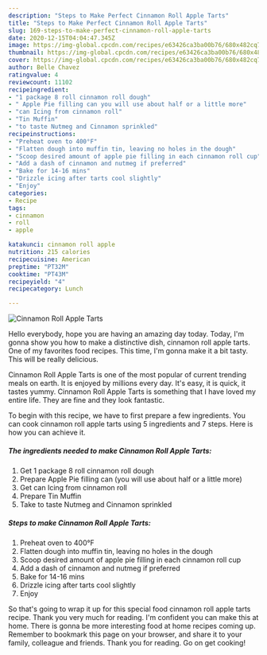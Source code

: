```yaml
---
description: "Steps to Make Perfect Cinnamon Roll Apple Tarts"
title: "Steps to Make Perfect Cinnamon Roll Apple Tarts"
slug: 169-steps-to-make-perfect-cinnamon-roll-apple-tarts
date: 2020-12-15T04:04:47.345Z
image: https://img-global.cpcdn.com/recipes/e63426ca3ba00b76/680x482cq70/cinnamon-roll-apple-tarts-recipe-main-photo.jpg
thumbnail: https://img-global.cpcdn.com/recipes/e63426ca3ba00b76/680x482cq70/cinnamon-roll-apple-tarts-recipe-main-photo.jpg
cover: https://img-global.cpcdn.com/recipes/e63426ca3ba00b76/680x482cq70/cinnamon-roll-apple-tarts-recipe-main-photo.jpg
author: Belle Chavez
ratingvalue: 4
reviewcount: 11102
recipeingredient:
- "1 package 8 roll cinnamon roll dough"
- " Apple Pie filling can you will use about half or a little more"
- "can Icing from cinnamon roll"
- "Tin Muffin"
- "to taste Nutmeg and Cinnamon sprinkled"
recipeinstructions:
- "Preheat oven to 400°F"
- "Flatten dough into muffin tin, leaving no holes in the dough"
- "Scoop desired amount of apple pie filling in each cinnamon roll cup"
- "Add a dash of cinnamon and nutmeg if preferred"
- "Bake for 14-16 mins"
- "Drizzle icing after tarts cool slightly"
- "Enjoy"
categories:
- Recipe
tags:
- cinnamon
- roll
- apple

katakunci: cinnamon roll apple 
nutrition: 215 calories
recipecuisine: American
preptime: "PT32M"
cooktime: "PT43M"
recipeyield: "4"
recipecategory: Lunch

---
```



![Cinnamon Roll Apple Tarts](https://img-global.cpcdn.com/recipes/e63426ca3ba00b76/680x482cq70/cinnamon-roll-apple-tarts-recipe-main-photo.jpg)

Hello everybody, hope you are having an amazing day today. Today, I'm gonna show you how to make a distinctive dish, cinnamon roll apple tarts. One of my favorites food recipes. This time, I'm gonna make it a bit tasty. This will be really delicious.

Cinnamon Roll Apple Tarts is one of the most popular of current trending meals on earth. It is enjoyed by millions every day. It's easy, it is quick, it tastes yummy. Cinnamon Roll Apple Tarts is something that I have loved my entire life. They are fine and they look fantastic.




To begin with this recipe, we have to first prepare a few ingredients. You can cook cinnamon roll apple tarts using 5 ingredients and 7 steps. Here is how you can achieve it.

<!--inarticleads1-->

##### The ingredients needed to make Cinnamon Roll Apple Tarts:

1. Get 1 package 8 roll cinnamon roll dough
1. Prepare  Apple Pie filling can (you will use about half or a little more)
1. Get can Icing from cinnamon roll
1. Prepare Tin Muffin
1. Take to taste Nutmeg and Cinnamon sprinkled




<!--inarticleads2-->

##### Steps to make Cinnamon Roll Apple Tarts:

1. Preheat oven to 400°F
1. Flatten dough into muffin tin, leaving no holes in the dough
1. Scoop desired amount of apple pie filling in each cinnamon roll cup
1. Add a dash of cinnamon and nutmeg if preferred
1. Bake for 14-16 mins
1. Drizzle icing after tarts cool slightly
1. Enjoy




So that's going to wrap it up for this special food cinnamon roll apple tarts recipe. Thank you very much for reading. I'm confident you can make this at home. There is gonna be more interesting food at home recipes coming up. Remember to bookmark this page on your browser, and share it to your family, colleague and friends. Thank you for reading. Go on get cooking!
